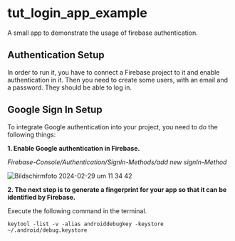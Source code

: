 # tut_login_app_example

A small app to demonstrate the usage of firebase authentication.

## Authentication Setup

In order to run it, you have to connect a Firebase project to it and enable authentication in it.
Then you need to create some users, with an email and a password.
They should be able to log in.

## Google Sign In Setup

To integrate Google authentication into your project, you need to do the following things:

 **1. Enable Google authentication in Firebase.**
 
 *Firebase-Console/Authentication/SignIn-Methods/add new signIn-Method*
 
![Bildschirmfoto 2024-02-29 um 11 34 42](https://github.com/LukasAppAkademie/fb_auth_example/assets/149885841/d76af21e-4032-4bb1-b013-996414d7bdf1)

 **2. The next step is to generate a fingerprint for your app so that it can be identified by Firebase.**

 Execute the following command in the terminal.

  ```terminal
  keytool -list -v -alias androiddebugkey -keystore ~/.android/debug.keystore
  ```

 
